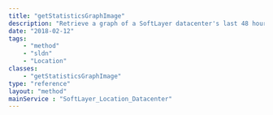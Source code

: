 ```yaml
---
title: "getStatisticsGraphImage"
description: "Retrieve a graph of a SoftLayer datacenter's last 48 hours of network activity. Statistics graphs show traffic outbound from a datacenter on top and inbound traffic on the bottom followed by a legend of the network services tracked in the graph. getStatisticsGraphImage returns a PNG image of variable width and height depending on the number of services reported in the image. "
date: "2018-02-12"
tags:
    - "method"
    - "sldn"
    - "Location"
classes:
    - "getStatisticsGraphImage"
type: "reference"
layout: "method"
mainService : "SoftLayer_Location_Datacenter"
---
```

